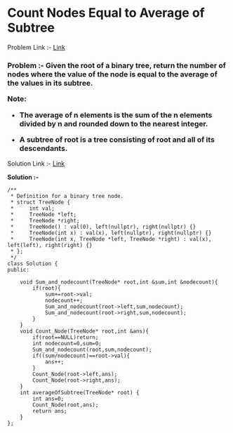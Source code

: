 # Count Nodes Equal to Average of Subtree

Problem Link :- [Link](https://leetcode.com/problems/count-nodes-equal-to-average-of-subtree/)

<h3>
Problem :- Given the root of a binary tree, return the number of nodes where the value of the node is equal to the average of the values in its subtree.

Note:

  * The average of n elements is the sum of the n elements divided by n and rounded down to the nearest integer.
  
  * A subtree of root is a tree consisting of root and all of its descendants.
 
</h3>

Solution Link :- [Link](https://leetcode.com/problems/count-nodes-equal-to-average-of-subtree/submissions/875918374/)

**Solution :-**
```
/**
 * Definition for a binary tree node.
 * struct TreeNode {
 *     int val;
 *     TreeNode *left;
 *     TreeNode *right;
 *     TreeNode() : val(0), left(nullptr), right(nullptr) {}
 *     TreeNode(int x) : val(x), left(nullptr), right(nullptr) {}
 *     TreeNode(int x, TreeNode *left, TreeNode *right) : val(x), left(left), right(right) {}
 * };
 */
class Solution {
public:
    
    void Sum_and_nodecount(TreeNode* root,int &sum,int &nodecount){
        if(root){
            sum+=root->val;
            nodecount++;
            Sum_and_nodecount(root->left,sum,nodecount);
            Sum_and_nodecount(root->right,sum,nodecount);
        }
    }
    void Count_Node(TreeNode* root,int &ans){
        if(root==NULL)return;
        int nodecount=0,sum=0;
        Sum_and_nodecount(root,sum,nodecount);
        if((sum/nodecount)==root->val){
            ans++;
        }
        Count_Node(root->left,ans);
        Count_Node(root->right,ans);
    }
    int averageOfSubtree(TreeNode* root) {
        int ans=0;
        Count_Node(root,ans);
        return ans;
    }
};
```

